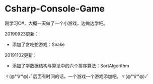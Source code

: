 # Csharp-Console-Game
刚学习C#，大概一天做了一个小游戏，边做边学吧。

20190923更新：
* 添加了贪吃蛇游戏：Snake

20191102更新：
* 添加了学数据结构与算法中的六个排序算法：SortAlgorithm

ヾ(◍°∇°◍)ﾉﾞ后面有时间的话，一个游戏一个游戏添加吧。ヾ(◍°∇°◍)ﾉﾞ

